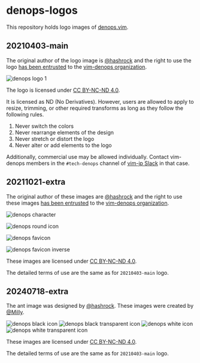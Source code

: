 # denops-logos

This repository holds logo images of [denops.vim][].

## 20210403-main

The original author of the logo image is [@hashrock][] and the right to use the logo [has been entrusted][@hashrock has entrusted the logo license] to the [vim-denops organization][].

![denops logo 1](./20210403-main/denops.png)

The logo is licensed under [CC BY-NC-ND 4.0][].

It is licensed as ND (No Derivatives). However, users are allowed to apply to resize, trimming, or other required transforms as long as they follow the following rules.

1. Never switch the colors
2. Never rearrange elements of the design
3. Never stretch or distort the logo
4. Never alter or add elements to the logo

Additionally, commercial use may be allowed individually. Contact vim-denops members in the `#tech-denops` channel of [vim-jp Slack][] in that case.

## 20211021-extra

The original author of these images are [@hashrock][] and the right to use these images [has been entrusted][@hashrock has entrusted the logo license] to the [vim-denops organization][].

![denops character](./20211021-extra/denops-cleanup.svg)

![denops round icon](./20211021-extra/denops-round.svg)

![denops favicon](./20211021-extra/favicon.svg)

![denops favicon inverse](./20211021-extra/favicon-inverse.svg)

These images are licensed under [CC BY-NC-ND 4.0][].

The detailed terms of use are the same as for `20210403-main` logo.

## 20240718-extra

The ant image was designed by [@hashrock][]. These images were created by [@Milly][].

![denops black icon](./20240817-extra/denops-black-bg.svg)
![denops black transparent icon](./20240817-extra/denops-black-tp.svg)
![denops white icon](./20240817-extra/denops-white-bg.svg)
![denops white transparent icon](./20240817-extra/denops-white-tp.svg)

These images are licensed under [CC BY-NC-ND 4.0][].

The detailed terms of use are the same as for `20210403-main` logo.


[denops.vim]: https://github.com/vim-denops/denops.vim
[vim-denops organization]: https://github.com/vim-denops
[vim-jp Slack]: https://vim-jp.org/docs/chat.html
[CC BY-NC-ND 4.0]: https://creativecommons.org/licenses/by-nc-nd/4.0/
[@hashrock]: https://github.com/hashrock
[@hashrock has entrusted the logo license]: https://github.com/vim-denops/denops.vim/issues/2#issuecomment-927023822
[@Milly]: https://github.com/Milly
